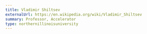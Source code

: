 ```yaml
---
title: Vladimir Shiltsev
externalUrl: https://en.wikipedia.org/wiki/Vladimir_Shiltsev
summary: Professor, Accelerator
type: northernillinoisuniversity
---
```

